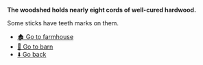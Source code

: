 **The woodshed holds nearly eight cords of well-cured hardwood.**

Some sticks have teeth marks on them.

- [🏚️ Go to farmhouse](8-2AB.md)
- [🚪 Go to barn](8-2AD.md)
- [⬇️ Go back](8-2A.md)